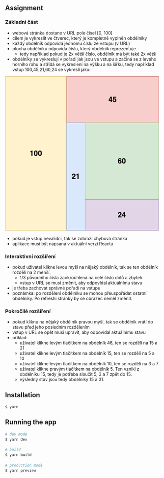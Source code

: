 ## Assignment

### Základní část

- webová stránka dostane v URL pole čísel [0, 100]
- cílem je vykreslit ve čtverec, který je kompletně vyplněn obdélníky
- každý obdélník odpovídá jednomu číslu ze vstupu (v URL)
- plocha obdélníku odpovídá číslu, který obdélník reprezentuje
  - tedy například pokud je 2x větší číslo, obdélník má být také 2x větší
- obdélníky se vykreslují v pořadí jak jsou ve vstupu a začíná se z levého horního rohu a střídá se vykreslení na výšku a na šířku, tedy například vstup 100,45,21,60,24 se vykreslí jako:

![Frontend](./src/img/frontend.png)

- pokud je vstup nevalidní, tak se zobrazí chybová stránka
- aplikace musí být napsaná v aktuální verzi Reactu

### Interaktivní rozšíření

- pokud uživatel klikne levou myší na nějaký obdélník, tak se ten obdélník rozdělí na 2 menší:
  - 1/3 původního čísla zaokrouhlená na celé číslo dolů a zbytek
  - vstup v URL se musí změnit, aby odpovídal aktuálnímu stavu
- je třeba zachovat správné pořadí na vstupu
- poznámka: po rozdělení obdélníku se mohou přeuspořádat ostatní obdélníky. Po refreshi stránky by se obrazec neměl změnit.

### Pokročilé rozšíření

- pokud kliknu na nějaký obdélník pravou myší, tak se obdélník vrátí do stavu před jeho posledním rozdělením
- vstup v URL se opět musí upravit, aby odpovídal aktuálnímu stavu
- příklad:
  - uživatel klikne levým tlačítkem na obdélník 46, ten se rozdělí na 15 a 31
  - uživatel klikne levým tlačítkem na obdélník 15, ten se rozdělí na 5 a 10
  - uživatel klikne levým tlačítkem na obdélník 10, ten se rozdělí na 3 a 7
  - uživatel klikne pravým tlačítkem na obdélník 5. Ten vznikl z obdélníku 15, tedy je potřeba sloučit 5, 3 a 7 zpět do 15.
  - výsledný stav jsou tedy obdélníky 15 a 31.

## Installation

```bash
$ yarn
```

## Running the app

```bash
# dev mode
$ yarn dev

# build
$ yarn build

# production mode
$ yarn preview
```
